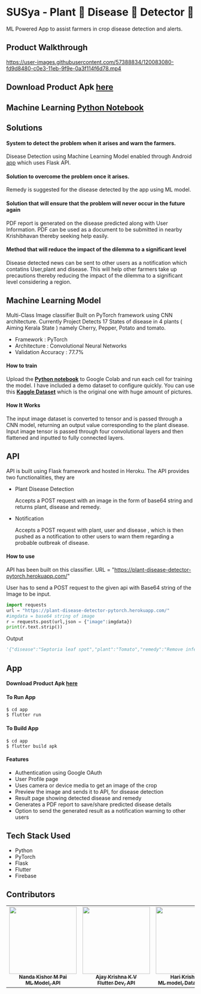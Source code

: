 # SUSya - Plant 🌱 Disease 🐛 Detector 🔎

ML Powered App to assist farmers in crop disease detection and alerts.

## Product Walkthrough


https://user-images.githubusercontent.com/57388834/120083080-fd9d8480-c0e3-11eb-9f9e-0a3f114f6d78.mp4



## Download Product Apk **[here](https://drive.google.com/file/d/1OldNeNr5KRfFX5G56689_fnSCuSGvTCM/view?usp=sharing)**
## Machine Learning **[Python Notebook](https://github.com/nandakishormpai2001/Plant_Disease_Detector/blob/main/model/Plant_Disease_Identifier.ipynb)**

## Solutions

#### System to detect the problem when it arises and warn the farmers.

Disease Detection using Machine Learning Model enabled through Android [app](https://drive.google.com/file/d/1OldNeNr5KRfFX5G56689_fnSCuSGvTCM/view?usp=sharing) which uses Flask API.

#### Solution to overcome the problem once it arises.

Remedy is suggested for the disease detected by the app using ML model.

#### Solution that will ensure that the problem will never occur in the future again

PDF report is generated on the disease predicted along with User Information. PDF can be used as a document to be submitted in nearby Krishibhavan thereby seeking help easily.

#### Method that will reduce the impact of the dilemma to a significant level

Disease detected news can be sent to other users as a notification which contatins User,plant and disease. This will help other farmers take up precautions thereby reducing the impact of the dilemma to a significant level considering a region.


## Machine Learning Model

Multi-Class Image classifier Built on PyTorch framework using CNN architecture. Currently Project Detects 17 States of disease in 4 plants ( Aiming Kerala State ) namely Cherry, Pepper, Potato and tomato.

* Framework : PyTorch
* Architecture : Convolutional Neural Networks
* Validation Accuracy : 77.7%



#### How to train

Upload the **[Python notebook](https://github.com/nandakishormpai2001/Plant_Disease_Detector/blob/main/model/Plant_Disease_Identifier.ipynb)** to Google Colab and run each cell for training the model. I have included a demo dataset to configure quickly. You can use this **[Kaggle Dataset](https://www.kaggle.com/vipoooool/new-plant-diseases-dataset)** which is the original one with huge amount of pictures.

#### How It Works

The input image dataset is converted to tensor and is passed through a CNN model, returning an output value corresponding to the plant disease. Input image tensor is passed through four convolutional layers and then flattened and inputted to fully connected layers.

## API

API is built using Flask framework and hosted in Heroku. The API provides two functionalities, they are

- Plant Disease Detection

    Accepts a POST request with an image in the form of base64 string and returns plant, disease and remedy.
    
- Notification
    
    Accepts a POST request with plant, user and disease , which is then pushed as a notification to other users to warn them regarding a probable outbreak of disease.
    

#### How to use

API has been built on this classifier. URL = "https://plant-disease-detector-pytorch.herokuapp.com/"

User has to send a POST request to the given api with Base64 string of the Image to be input. 

```python
import requests
url = "https://plant-disease-detector-pytorch.herokuapp.com/"
#imgdata = base64 string of image
r = requests.post(url,json = {"image":imgdata})
print(r.text.strip())
```
Output
```python
'{"disease":"Septoria leaf spot","plant":"Tomato","remedy":"Remove infected leaves immediately,......Fungonil and Daconil)."}'
```

## App

#### Download Product Apk **[here](https://drive.google.com/file/d/1OldNeNr5KRfFX5G56689_fnSCuSGvTCM/view?usp=sharing)**

#### To Run App

```shell
$ cd app
$ flutter run
```

#### To Build App

```shell
$ cd app 
$ flutter build apk
```

#### Features

- Authentication using Google OAuth
- User Profile page
- Uses camera or device media to get an image of the crop
- Preview the image and sends it to API, for disease detection
- Result page showing detected disease and remedy
- Generates a PDF report to save/share predicted disease details
- Option to send the generated result as a notification warning to other users


## Tech Stack Used

- Python
- PyTorch
- Flask
- Flutter
- Firebase


## Contributors

<table>
  <tr>

<td align="center"><a href="https://github.com/nandakishormpai2001"><img src="https://avatars.githubusercontent.com/u/57388834?v=4" width="180px;" alt=""/><br /><sub><b>Nanda Kishor M Pai<br />ML Model, API</b></sub></a><br />

  <td align="center"><a href="https://github.com/AJAYK-01"><img src="https://avatars.githubusercontent.com/u/55079486?v=4" width="180px;" alt=""/><br /><sub><b>Ajay Krishna K V<br /> Flutter Dev, API</b></sub></a><br />

  <td align="center"><a href="https://github.com/Harikrishnan6336"><img src="https://avatars.githubusercontent.com/u/53964426?v=4" width="180px;" alt=""/><br /><sub><b>Hari Krishnan U<br />ML model, Data collection</b></sub></a><br />

<td align="center"><a href="https://github.com/AntonySJohn"><img src="https://media-exp1.licdn.com/dms/image/C5603AQEh8as-rR4xog/profile-displayphoto-shrink_400_400/0/1605618124497?e=1627516800&v=beta&t=v85thHTJrum9u8HKhtKJkpPrY5YtdQYQoqrVYP6iyzk" width="180px;" alt=""/><br /><sub><b>Antony S John<br />Flutter Dev</b></sub></a><br />

</tr>
</table>
